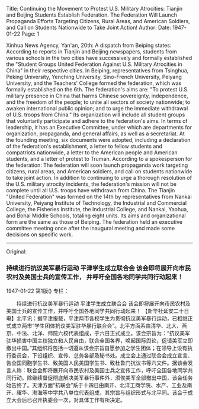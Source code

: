 Title: Continuing the Movement to Protest U.S. Military Atrocities: Tianjin and Beijing Students Establish Federation. The Federation Will Launch Propaganda Efforts Targeting Citizens, Rural Areas, and American Soldiers, and Call on Students Nationwide to Take Joint Action!
Author:
Date: 1947-01-22
Page: 1

Xinhua News Agency, Yan'an, 20th: A dispatch from Beiping states: According to reports in Tianjin and Beijing newspapers, students from various schools in the two cities have successively and formally established the "Student Groups United Federation Against U.S. Military Atrocities in China" in their respective cities. In Beiping, representatives from Tsinghua, Peking University, Yenching University, Sino-French University, Peiyang University, and the Teachers' College formed the federation, which was formally established on the 6th. The federation's aims are: "To protest U.S. military presence in China that harms Chinese sovereignty, independence, and the freedom of the people; to unite all sectors of society nationwide; to awaken international public opinion; and to urge the immediate withdrawal of U.S. troops from China." Its organization will include all student groups that voluntarily participate and adhere to the federation's aims. In terms of leadership, it has an Executive Committee, under which are departments for organization, propaganda, and general affairs, as well as a secretariat. At the founding meeting, six documents were adopted, including a declaration of the federation's establishment, a letter to fellow students and compatriots nationwide, a letter to the American people and American students, and a letter of protest to Truman. According to a spokesperson for the federation: The federation will soon launch propaganda work targeting citizens, rural areas, and American soldiers, and call on students nationwide to take joint action. In addition to continuing to urge a thorough resolution of the U.S. military atrocity incidents, the federation's mission will not be complete until all U.S. troops have withdrawn from China. The Tianjin "United Federation" was formed on the 14th by representatives from Nankai University, Peiyang Institute of Technology, the Industrial and Commercial College, the Fisheries Institute, the Industrial College, and Nankai, Yaohua, and Bohai Middle Schools, totaling eight units. Its aims and organizational form are the same as those of Beiping. The federation held an executive committee meeting once after the inaugural meeting and made some decisions on specific work.



<hr /> 

Original: 


### 持续进行抗议美军暴行运动  平津学生成立联合会  该会即将展开向市民农村及美国士兵的宣传工作，  并呼吁全国各地同学共同行动起来！

1947-01-22
第1版()
专栏：

　　持续进行抗议美军暴行运动
    平津学生成立联合会
    该会即将展开向市民农村及美国士兵的宣传工作，并呼吁全国各地同学共同行动起来！
    【新华社延安二十日电】北平讯：据平津报载，平津两市各校学生为贯彻抗议美军暴行运动，已相继正式成立两市“学生团体抗议美军驻华暴行联合会”。北平方面系由清华、北大、燕京、中法、北洋、师院六校代表组成，于六日正式成立。该会宗旨为：“抗议美军驻华损害中国主权独立和人民自由，联合全国各界，唤起国际舆论，促请美军立即撤出中国。”其组织将包括一切遵从该会宗旨自愿参加之学生团体；在领导上设有执行委员会，下设组织、宣传、总务各部及秘书处。成立会上通过联合会成立宣言、告全国同胞学生书、致美国人民美国学生书、致杜鲁门抗议书等六文件。据该会发言人称：联合会即将展开向市民农村及美国士兵之宣传工作，呼吁全国各地同学共同行动。除继续督促彻底解决美军暴行事件外，须俟美军全部撤出中国，该会任务始告终了。天津方面“抗联会”系于十四日由南开、北洋工商学院、水产、工业及南开、耀华、渤海等中学共八单位代表组成，其宗旨与组织形式与北平同。该会于成立大会后已召开执委会一次，对具体工作有所决定。
